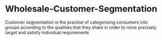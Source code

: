 # Wholesale-Customer-Segmentation
Customer segmentation is the practise of categorising consumers into groups according to the qualities that they share in order to more precisely target and satisfy individual requirements
